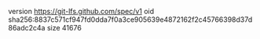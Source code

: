 version https://git-lfs.github.com/spec/v1
oid sha256:8837c571cf947fd0dda7f0a3ce905639e4872162f2c45766398d37d86adc2c4a
size 41676

